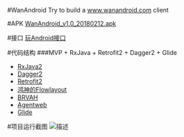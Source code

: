 #WanAndroid
Try to build a www.wanandroid.com client

#APK
[WanAndroid_v1.0_20180212.apk](https://coding.net/u/salecoding/p/WanAndroid/git/blob/master/app/release/WanAndroid_v1.0_20180212.apk)

#接口
[玩Android接口](http://www.wanandroid.com/blog/show/2)

#代码结构
###MVP + RxJava + Retrofit2 + Dagger2 + Glide
* [RxJava2](https://github.com/ReactiveX/RxJava)
* [Dagger2](https://github.com/google/dagger)
* [Retrofit2](https://github.com/square/retrofit)
* [鸿神的Flowlayout](https://github.com/hongyangAndroid/FlowLayout)
* [BRVAH](https://github.com/CymChad/BaseRecyclerViewAdapterHelper)
* [Agentweb](https://github.com/Justson/AgentWeb)
* [Glide](https://github.com/bumptech/glide)

#项目运行截图
![描述](https://github.com/foolish1016/MoreView/blob/master/MoreBtn/Preview/7A33E4FC-D15F-4FA2-99D4-371FA7C8DEAA.png)
